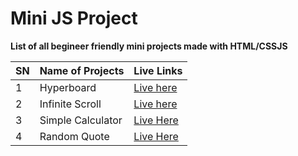 # Mini JS Project

**List of all begineer friendly mini projects made with HTML/CSSJS**

| SN  | Name of Projects  | Live Links                                                               |
| --- | ----------------- | ------------------------------------------------------------------------ |
| 1   | Hyperboard        | [Live here](https://www.aayushdn.me/smalljsprojects/hyperboard)          |
| 2   | Infinite Scroll   | [Live here](https://www.aayushdn.me/smalljsprojects/infintescroll/)      |
| 3   | Simple Calculator | [Live Here](https://www.aayushdn.me/smalljsprojects/calculatorAppOOP/) |
| 4   | Random Quote | [Live Here](https://aayushdn.github.io/smalljsprojects/randomQuoteJs/)|

